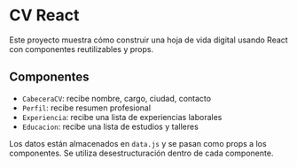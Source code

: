 # CV React

Este proyecto muestra cómo construir una hoja de vida digital usando React con componentes reutilizables y props.

## Componentes

- `CabeceraCV`: recibe nombre, cargo, ciudad, contacto
- `Perfil`: recibe resumen profesional
- `Experiencia`: recibe una lista de experiencias laborales
- `Educacion`: recibe una lista de estudios y talleres

Los datos están almacenados en `data.js` y se pasan como props a los componentes. Se utiliza desestructuración dentro de cada componente.
